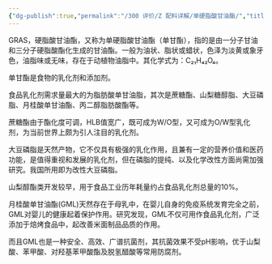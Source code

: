 ```yaml
---
{"dg-publish":true,"permalink":"/300 评价/Z 配料详解/单硬脂酸甘油酯/","title":"单硬脂酸甘油酯","created":"2023-05-03T15:28:40.230+08:00","updated":"2024-01-12T12:03:53.350+08:00"}
---
```



GRAS，硬脂酸甘油酯，又称为单硬脂酸甘油酯（单甘酯），指的是由一分子甘油和三分子硬脂酸酯化生成的甘油酯。一般为油状、脂状或蜡状，色泽为淡黄或象牙色，油脂味或无味，存在于动植物油脂中。其化学式为：C₂₁H₄₂O₄。

单甘酯是食物的乳化剂和添加剂。

食品乳化剂需求量最大的为脂肪酸单甘油脂，其次是蔗糖酯、山梨糖醇脂、大豆磷脂、月桂酸单甘油酯、丙二醇脂肪酸酯等。

蔗糖酯由于酯化度可调，HLB值宽广，既可成为W/O型，又可成为O/W型乳化剂，为当前世界上颇为引人注目的乳化剂。

大豆磷脂是天然产物，它不仅具有极强的乳化作用，且兼有一定的营养价值和医药功能，是值得重视和发展的乳化剂，但在磷脂的提纯、以及化学改性方面尚需加强研究。我国所用即为改性大豆磷脂。

山梨醇酯类开发较早，用于食品工业历年耗量约占食品乳化剂总量的10%。

月桂酸单甘油酯(GML)天然存在于母乳中，在婴儿自身的免疫系统发育完全之前，GML对婴儿的健康起着保护作用。研究发现，GML不仅可用作食品乳化剂，广泛添加于焙烤食品中，起改善米面制品品质的作用。

而且GML也是一种安全、高效、广谱抗菌剂，其抗菌效果不受pH影响，优于山梨酸、苯甲酸、对羟基苯甲酸酯及脱氢醋酸等常用防腐剂。